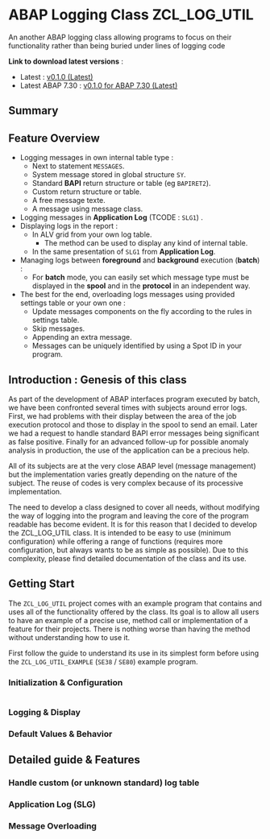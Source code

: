 # ABAP Logging Class ZCL_LOG_UTIL

An another ABAP logging class allowing programs to focus on their functionality
rather than being buried under lines of logging code

**Link to download latest versions** :

* Latest : [v0.1.0 (Latest)](https://github.com/neooblaster/zcl_log_util/releases/tag/latest)
* Latest ABAP 7.30 : [v0.1.0 for ABAP 7.30 (Latest)](https://github.com/neooblaster/zcl_log_util/releases/tag/latest-7.30)


## Summary

[](MakeSummary)



## Feature Overview

* Logging messages in own internal table type :
    * Next to statement ``MESSAGES``.
    * System message stored in global structure ``SY``.
    * Standard **BAPI** return structure or table (eg `BAPIRET2`).
    * Custom return structure or table.
    * A free message texte.
    * A message using message class.
* Logging messages in **Application Log** (TCODE : `SLG1`) .
* Displaying logs in the report :
    * In ALV grid from your own log table.
        * The method can be used to display any kind of internal table.
    * In the same presentation of ``SLG1`` from **Application Log**.
* Managing logs between **foreground** and **background** execution (**batch**) :
    * For **batch** mode, you can easily set which message type must be displayed 
    in the **spool** and in the **protocol** in an independent way.
* The best for the end, overloading logs messages using provided settings table
or your own one :
    * Update messages components on the fly according to the rules in settings table.
    * Skip messages.
    * Appending an extra message.
    * Messages can be uniquely identified by using a Spot ID in your program. 



## Introduction : Genesis of this class

As part of the development of ABAP interfaces program executed by batch, 
we have been confronted several times with subjects around error logs.
First, we had problems with their display between the area of ​​the job 
execution protocol and those to display in the spool to send an email. 
Later we had a request to handle standard BAPI error messages being significant 
as false positive. 
Finally for an advanced follow-up for possible anomaly analysis in production, 
the use of the application can be a precious help.

All of its subjects are at the very close ABAP level (message management) 
but the implementation varies greatly depending on the nature of the subject. 
The reuse of codes is very complex because of its processive implementation.

The need to develop a class designed to cover all needs, 
without modifying the way of logging into the program and leaving the core of 
the program readable has become evident. 
It is for this reason that I decided to develop the ZCL_LOG_UTIL class. 
It is intended to be easy to use (minimum configuration) 
while offering a range of functions (requires more configuration, 
but always wants to be as simple as possible). 
Due to this complexity,
please find detailed documentation of the class and its use.


## Getting Start

The ``ZCL_LOG_UTIL`` project comes with an example program that contains and 
uses all of the functionality offered by the class. 
Its goal is to allow all users to have an example of a precise use, 
method call or implementation of a feature for their projects. 
There is nothing worse than having the method without understanding how to use 
it.

First follow the guide to understand its use in its simplest form before using 
the ``ZCL_LOG_UTIL_EXAMPLE`` (``SE38`` / ``SE80``) example program.




### Initialization & Configuration

````abap

````



### Logging & Display



### Default Values & Behavior






## Detailed guide & Features


### Handle custom (or unknown standard) log table


### Application Log (SLG)


### Message Overloading







